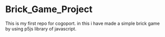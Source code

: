 # Brick_Game_Project
This is my first repo for cogoport. in this i have made a simple brick game by using p5js library of javascript.
